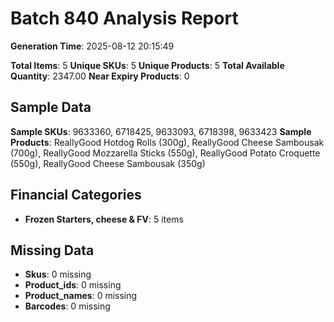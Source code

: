 # Batch 840 Analysis Report

**Generation Time**: 2025-08-12 20:15:49

**Total Items**: 5
**Unique SKUs**: 5
**Unique Products**: 5
**Total Available Quantity**: 2347.00
**Near Expiry Products**: 0

## Sample Data
**Sample SKUs**: 9633360, 6718425, 9633093, 6718398, 9633423
**Sample Products**: ReallyGood Hotdog Rolls (300g), ReallyGood Cheese Sambousak (700g), ReallyGood Mozzarella Sticks (550g), ReallyGood Potato Croquette (550g), ReallyGood Cheese Sambousak (350g)

## Financial Categories
- **Frozen Starters, cheese & FV**: 5 items

## Missing Data
- **Skus**: 0 missing
- **Product_ids**: 0 missing
- **Product_names**: 0 missing
- **Barcodes**: 0 missing

